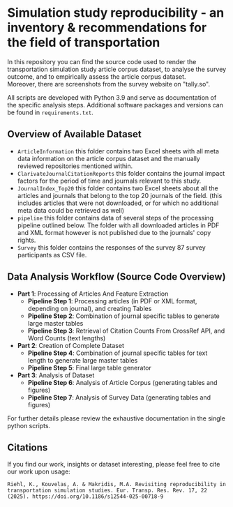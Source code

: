 # Simulation study reproducibility - an inventory & recommendations for the field of transportation

In this repository you can find the source code used to render the transportation simulation study article corpus dataset, to analyse the survey outcome, and to empirically assess the article corpus dataset.  
Moreover, there are screenshots from the survey website on "tally.so".

All scripts are developed with Python 3.9 and serve as documentation of the specific analysis steps. Additional software packages and versions can be found in `requirements.txt`.


## Overview of Available Dataset

- `ArticleInformation` this folder contains two Excel sheets with all meta data information on the article corpus dataset and the manually reviewed repositories mentioned within.
- `ClarivateJournalCitationReports` this folder contains the journal impact factors for the period of time and journals relevant to this study.
- `JournalIndex_Top20` this folder contains two Excel sheets about all the articles and journals that belong to the top 20 journals of the field. (this includes articles that were not downloaded, or for which no additional meta data could be retrieved as well)
- `pipeline` this folder contains data of several steps of the processing pipeline outlined below. The folder with all downloaded articles in PDF and XML format however is not published due to the journals' copy rights.
- `Survey` this folder contains the responses of the survey 87 survey participants as CSV file.

## Data Analysis Workflow (Source Code Overview)

- **Part 1**: Processing of Articles And Feature Extraction
    - **Pipeline Step 1**: Processing articles (in PDF or XML format, depending on journal), and creating Tables
    - **Pipeline Step 2**: Combination of journal specific tables to generate large master tables
    - **Pipeline Step 3**: Retrieval of Citation Counts From CrossRef API, and Word Counts (text lengths)
- **Part 2**: Creation of Complete Dataset
    - **Pipeline Step 4**: Combination of journal specific tables for text length to generate large master tables
    - **Pipeline Step 5**: Final large table generator
- **Part 3**: Analysis of Dataset
    - **Pipeline Step 6**: Analysis of Article Corpus (generating tables and figures)
    - **Pipeline Step 7**: Analysis of Survey Data (generating tables and figures)

For further details please review the exhaustive documentation in the single python scripts.

## Citations

If you find our work, insights or dataset interesting, please feel free to cite our work upon usage:
```
Riehl, K., Kouvelas, A. & Makridis, M.A. Revisiting reproducibility in transportation simulation studies. Eur. Transp. Res. Rev. 17, 22 (2025). https://doi.org/10.1186/s12544-025-00718-9
```
